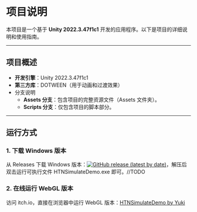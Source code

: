 # 项目说明

本项目是一个基于 **Unity 2022.3.47f1c1** 开发的应用程序。以下是项目的详细说明和使用指南。

------

## 项目概述

- **开发引擎**：Unity 2022.3.47f1c1
- **第三方库**：DOTWEEN（用于动画和过渡效果）
- 分支说明
  - **Assets 分支**：包含项目的完整资源文件（Assets 文件夹）。
  - **Scripts 分支**：仅包含项目的脚本部分。

------

## 运行方式

### 1. 下载 Windows 版本

从 Releases 下载 Windows 版本：[![GitHub release (latest by date)](https://img.shields.io/github/v/release/Shirakoko/HTNSimulateDemo)](https://github.com/yourusername/Shirakoko/HTNSimulateDemo/latest)，解压后双击运行可执行文件 HTNSimulateDemo.exe 即可。//TODO

### 2. 在线运行 WebGL 版本

访问 itch.io，直接在浏览器中运行 WebGL 版本：[HTNSimulateDemo by Yuki](https://yukilovesgames.itch.io/htnsimulatedemo)
